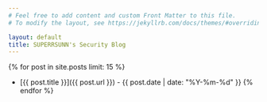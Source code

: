 ```yaml
---
# Feel free to add content and custom Front Matter to this file.
# To modify the layout, see https://jekyllrb.com/docs/themes/#overriding-theme-defaults

layout: default
title: SUPERRSUNN's Security Blog
---
```



{% for post in site.posts limit: 15 %}
* [{{ post.title }}]({{ post.url }}) - {{ post.date | date: "%Y-%m-%d" }}
{% endfor %}


